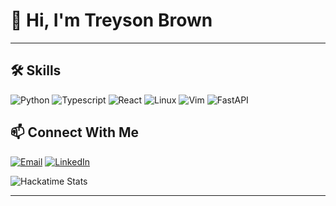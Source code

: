 # 👋 Hi, I'm Treyson Brown



---

## 🛠️ **Skills**
![Python](https://img.shields.io/badge/Python-3776AB?style=flat&logo=python&logoColor=white)
![Typescript](https://img.shields.io/badge/Typescript-E34F26?style=flat&logo=typescript&logoColor=white)
![React](https://img.shields.io/badge/React-1572B6?style=flat&logo=react&logoColor=white)
![Linux](https://img.shields.io/badge/Linux-FCC624?style=flat&logo=linux&logoColor=black)
![Vim](https://img.shields.io/badge/Vim-019733?style=flat&logo=vim&logoColor=white)
![FastAPI](https://img.shields.io/badge/FastAPI-019733?style=flat&logo=fastapi&logoColor=white)



## 📫 **Connect With Me**
[![Email](https://img.shields.io/badge/Email-tr3ysonb@gmail.com-D14836?style=flat&logo=gmail&logoColor=white)](mailto:tr3ysonb@gmail.com)
[![LinkedIn](https://img.shields.io/badge/LinkedIn-Treyson_Brown-0077B5?style=flat&logo=linkedin&logoColor=white)](https://linkedin.com/in/treyson-brown)

![Hackatime Stats](https://github-readme-stats.hackclub.dev/api/wakatime?username=17653&api_domain=hackatime.hackclub.com&&custom_title=Hackatime+Stats&layout=compact&cache_seconds=0&langs_count=8&theme=tokyonight)

---

